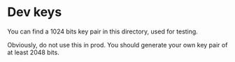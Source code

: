 # Dev keys

You can find a 1024 bits key pair in this directory, used for testing.

Obviously, do not use this in prod. You should generate your own key pair of at least 2048 bits.